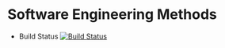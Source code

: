 # Software Engineering Methods

- Build Status [![Build Status](https://travis-ci.org/colzez/sem.svg?branch=master)](https://travis-ci.org/colzez/sem)